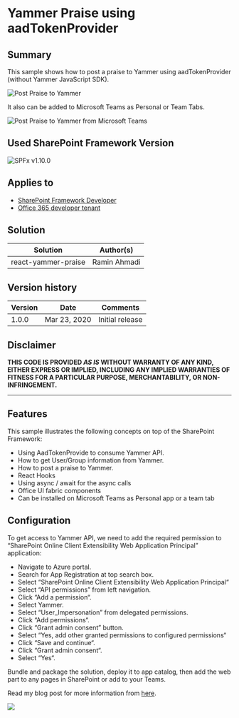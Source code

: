 # Yammer Praise using aadTokenProvider

## Summary
This sample shows how to post a praise to Yammer using aadTokenProvider (without Yammer JavaScript SDK).

![Post Praise to Yammer](./assets/screenshot.gif)

It also can be added to Microsoft Teams as Personal or Team Tabs.

![Post Praise to Yammer from Microsoft Teams](./assets/screenshot2.gif)

## Used SharePoint Framework Version

![SPFx v1.10.0](https://img.shields.io/badge/SPFx-1.10.0-green.svg)

## Applies to

* [SharePoint Framework Developer](https://docs.microsoft.com/sharepoint/dev/spfx/sharepoint-framework-overview)
* [Office 365 developer tenant](https://docs.microsoft.com/sharepoint/dev/spfx/set-up-your-developer-tenant)

## Solution

Solution|Author(s)
--------|---------
react-yammer-praise|Ramin Ahmadi

## Version history

Version|Date|Comments
-------|----|--------
1.0.0|Mar 23, 2020|Initial release

## Disclaimer

**THIS CODE IS PROVIDED *AS IS* WITHOUT WARRANTY OF ANY KIND, EITHER EXPRESS OR IMPLIED, INCLUDING ANY IMPLIED WARRANTIES OF FITNESS FOR A PARTICULAR PURPOSE, MERCHANTABILITY, OR NON-INFRINGEMENT.**

---

## Features

This sample illustrates the following concepts on top of the SharePoint Framework:

* Using AadTokenProvide to consume Yammer API.
* How to get User/Group information from Yammer.
* How to post a praise to Yammer.
* React Hooks
* Using async / await for the async calls
* Office UI fabric components
* Can be installed on Microsoft Teams as Personal app or a team tab

## Configuration

To get access to Yammer API, we need to add the required permission to “SharePoint Online Client Extensibility Web Application Principal” application:

* Navigate to Azure portal.
* Search for App Registration at top search box.
* Select “SharePoint Online Client Extensibility Web Application Principal“
* Select “API permissions” from left navigation.
* Click “Add a permission“.
* Select Yammer.
* Select “User_Impersonation” from delegated permissions.
* Click “Add permissions“.
* Click “Grant admin consent” button.
* Select “Yes, add other granted permissions to configured permissions“
* Click “Save and continue“.
* Click “Grant admin consent“.
* Select “Yes“.

Bundle and package the solution, deploy it to app catalog, then add the web part to any pages in SharePoint or add to your Teams.

Read my blog post for more information from [here](https://github.com/pnp/sp-dev-fx-webparts/tree/main/samples/react-yammer-api).

<img src="https://telemetry.sharepointpnp.com/sp-dev-fx-webparts/samples/react-yammer-praise" />
